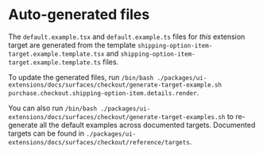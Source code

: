 # Auto-generated files

The `default.example.tsx` and `default.example.ts` files for _this_ extension target are generated from the template `shipping-option-item-target.example.template.tsx` and `shipping-option-item-target.example.template.ts` files.

To update the generated files, run `/bin/bash ./packages/ui-extensions/docs/surfaces/checkout/generate-target-example.sh  purchase.checkout.shipping-option-item.details.render`.

You can also run `/bin/bash ./packages/ui-extensions/docs/surfaces/checkout/generate-target-examples.sh` to re-generate all the default examples across documented targets.
Documented targets can be found in `./packages/ui-extensions/docs/surfaces/checkout/reference/targets`.
